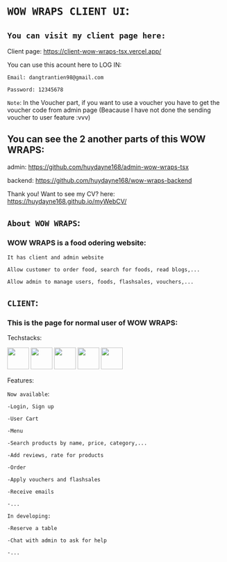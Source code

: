 # `WOW WRAPS CLIENT UI`:

## `You can visit my client page here:`

Client page: https://client-wow-wraps-tsx.vercel.app/

You can use this acount here to LOG IN:

    Email: dangtrantien98@gmail.com
    
    Password: 12345678

`Note`: In the Voucher part, if you want to use a voucher you have to get the voucher code from admin page (Beacause I have not done the sending voucher to user feature :vvv)

## You can see the 2 another parts of this WOW WRAPS:

admin: https://github.com/huydayne168/admin-wow-wraps-tsx

backend: https://github.com/huydayne168/wow-wraps-backend

Thank you! Want to see my CV? here: https://huydayne168.github.io/myWebCV/

## `About WOW WRAPS`:
### WOW WRAPS is a food odering website:

    It has client and admin website
    
    Allow customer to order food, search for foods, read blogs,...
    
    Allow admin to manage users, foods, flashsales, vouchers,...

## `CLIENT`:
### This is the page for normal user of WOW WRAPS:

Techstacks:

<img src="https://oneteamsolutions.in/blogoneteam/wp-content/uploads/2020/05/REACT-JS-KOCHI.png" height=50 width= auto/> <img src= "https://upload.wikimedia.org/wikipedia/commons/thumb/4/4c/Typescript_logo_2020.svg/1200px-Typescript_logo_2020.svg.png" height=50 width= auto/> <img src="https://reactrouter.com/_brand/react-router-stacked-color.png" height=50 width= auto/> <img src="https://i0.wp.com/programmingwithmosh.com/wp-content/uploads/2020/02/reduxlogo.png?ssl=1" height=50 width= auto/> <img src="https://iconape.com/wp-content/files/ro/370540/svg/ant-design-logo-icon-png-svg.png" height=50 width= auto/>


Features: 

`Now available`:

    -Login, Sign up
    
    -User Cart
    
    -Menu
    
    -Search products by name, price, category,...
    
    -Add reviews, rate for products
    
    -Order
    
    -Apply vouchers and flashsales
    
    -Receive emails

    -...

`In developing:`

    -Reserve a table
    
    -Chat with admin to ask for help

    -...






